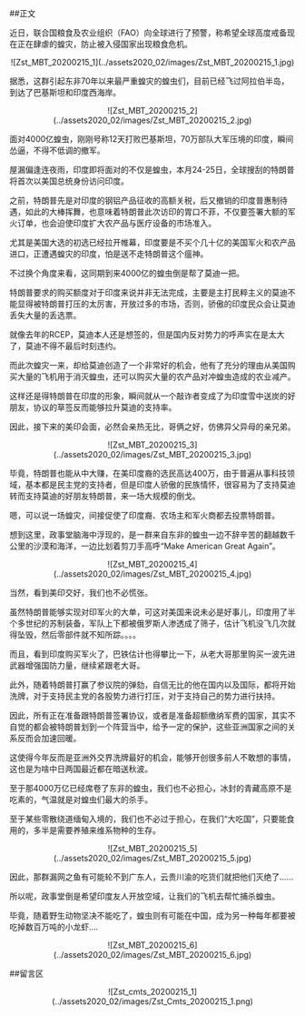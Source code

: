 ##正文

近日，联合国粮食及农业组织（FAO）向全球进行了预警，称希望全球高度戒备现在正在肆虐的蝗灾，防止被入侵国家出现粮食危机。

 <div align="center">![Zst_MBT_20200215_1](../assets2020_02/images/Zst_MBT_20200215_1.jpg)</div>

据悉，这群引起东非70年以来最严重蝗灾的蝗虫们，目前已经飞过阿拉伯半岛，到达了巴基斯坦和印度西海岸。

 <div align="center">![Zst_MBT_20200215_2](../assets2020_02/images/Zst_MBT_20200215_2.jpg)</div>

面对4000亿蝗虫，刚刚号称12天打败巴基斯坦，70万部队大军压境的印度，瞬间怂逼，不得不低调的撤军。

屋漏偏逢连夜雨，印度即将面对的不仅是蝗虫，本月24-25日，全球搜刮的特朗普将首次以美国总统身份访问印度。

之前，特朗普先是对印度的钢铝产品征收的高额关税，后又撤销的印度普惠制待遇，如此的大棒挥舞，也意味着特朗普此次访印的胃口不菲，不仅要签署大额的军火订单，也会迫使印度扩大农产品与医疗设备的市场准入。

尤其是美国大选的初选已经拉开帷幕，印度要是不买个几十亿的美国军火和农产品进口，正遭遇蝗灾的印度，怕是送不走特朗普这个瘟神。

不过换个角度来看，这同期到来4000亿的蝗虫倒是帮了莫迪一把。

特朗普要求的购买额度对于印度来说并非无法完成，主要是主打民粹主义的莫迪不能显得被特朗普打压的太厉害，开放过多的市场，否则，骄傲的印度民众会让莫迪丢失大量的丢选票。

就像去年的RCEP，莫迪本人还是想签的，但是国内反对势力的呼声实在是太大了，莫迪不得不最后时刻违约。

而此次蝗灾一来，却给莫迪创造了一个非常好的机会，他有了充分的理由从美国购买大量的飞机用于消灭蝗虫，还可以购买大量的农产品对冲蝗虫造成的农业减产。

这样还是得特朗普在印度的形象，瞬间就从一个敲诈者变成了为印度雪中送炭的好朋友，协议的草签反而能够拉升莫迪的支持率。

因此，接下来的美印会面，必然会亲热无比，哥俩之好，仿佛异父异母的亲兄弟。

 <div align="center">![Zst_MBT_20200215_3](../assets2020_02/images/Zst_MBT_20200215_3.jpg)</div>

毕竟，特朗普也能从中大赚，在美印度裔的选民高达400万，由于普遍从事科技领域，基本都是民主党的支持者，但是印度人骄傲的民族情怀，很容易为了支持莫迪转而支持莫迪的好朋友特朗普，来一场大规模的倒戈。

嗯，可以说一场蝗灾，间接促使了印度裔、农场主和军火商都去投票特朗普。

想到这里，政事堂脑海中浮现的，是一群来自东非的蝗虫一边不辞辛苦的翻越数千公里的沙漠和海洋，一边比划着剪刀手高呼“Make American Great Again”。

 <div align="center">![Zst_MBT_20200215_4](../assets2020_02/images/Zst_MBT_20200215_4.jpg)</div>

当然，看到美印交好，我们也不必慌张。

虽然特朗普能够实现对印军火的大单，可这对美国来说未必是好事儿，印度用了半个多世纪的苏制装备，军队上下都被俄罗斯人渗透成了筛子，估计飞机没飞几次就得坠毁，然后零部件就不知所踪。。。。

而且，看到印度购买军火了，巴铁估计也得攀比一下，从老大哥那里购买一波先进武器增强国防力量，继续紧跟老大哥。

此外，随着特朗普打赢了参议院的弹劾，自信无比的他在国内以及国际，都将开始洗牌，对于支持民主党的各股势力进行打压，对于支持自己的势力进行扶持。

因此，所有正在准备跟特朗普签署协议，或者是准备超额缴纳军费的国家，其实不自觉的都会被特朗普划到一个阵营当中，给予一定的保护，这些亚洲国家之间的关系反而会加速回暖。

这使得今年反而是亚洲外交界洗牌最好的机会，能够开创很多前人不敢想的事情，这也是为啥中日两国最近都在暗送秋波。

至于那4000万亿已经席卷了东非的蝗虫，我们也不必担心，冰封的青藏高原不是吃素的，气温就是对蝗虫们最大的杀手。

至于某些零散绕道缅甸入境的，我们也不必过于担心，在我们“大吃国”，只要能食用的，多半是需要养殖来维系物种的生存。

 <div align="center">![Zst_MBT_20200215_5](../assets2020_02/images/Zst_MBT_20200215_5.jpg)</div>

因此，那群漏网之鱼有可能轮不到广东人，云贵川渝的吃货们就把他们灭绝了......

所以呢，政事堂倒是希望印度友人开放空域，让我们的飞机去帮忙捕杀蝗虫。

毕竟，随着野生动物坚决不能吃了，蝗虫则有可能在中国，成为另一种每年都要被吃掉数百万吨的小龙虾....

 <div align="center">![Zst_MBT_20200215_6](../assets2020_02/images/Zst_MBT_20200215_6.jpg)</div>

##留言区
 <div align="center">![Zst_cmts_20200215_1](../assets2020_02/images/Zst_Cmts_20200215_1.png)</div>